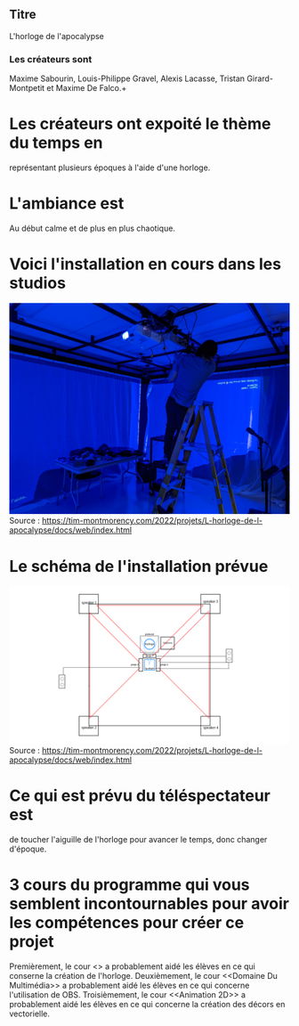 
## Titre
L'horloge de l'apocalypse

### Les créateurs sont 
Maxime Sabourin, Louis-Philippe Gravel, Alexis Lacasse, Tristan Girard-Montpetit et Maxime De Falco.+

# Les créateurs ont expoité le thème du temps en
représentant plusieurs époques à l'aide d'une horloge.

# L'ambiance est 
Au début calme et de plus en plus chaotique.


# Voici l'installation en cours dans les studios 
![installation](media/projecteurs.jpg)
Source : https://tim-montmorency.com/2022/projets/L-horloge-de-l-apocalypse/docs/web/index.html

# Le schéma de l'installation prévue
![plantation](media/plantation.png)
Source : https://tim-montmorency.com/2022/projets/L-horloge-de-l-apocalypse/docs/web/index.html

# Ce qui est prévu du téléspectateur est
de toucher l'aiguille de l'horloge pour avancer le temps, donc changer d'époque.

# 3 cours du programme qui vous semblent incontournables pour avoir les compétences pour créer ce projet
Premièrement, le cour <<Espace Interactif>> a probablement aidé les élèves en ce qui conserne la création de l'horloge.
Deuxièmement, le cour <<Domaine Du Multimédia>> a probablement aidé les élèves en ce qui concerne l'utilisation de OBS.
Troisièmement, le cour <<Animation 2D>> a probablement aidé les élèves en ce qui concerne la création des décors en vectorielle.   

